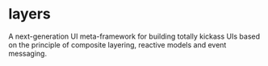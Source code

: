 # layers
  A next-generation UI meta-framework for building totally kickass UIs based on the principle of composite layering, reactive models and event messaging.

